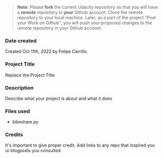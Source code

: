>**Note**: Please **fork** the current Udacity repository so that you will have a **remote** repository in **your** Github account. Clone the remote repository to your local machine. Later, as a part of the project "Post your Work on Github", you will push your proposed changes to the remote repository in your Github account.

### Date created
Created Oct 11th, 2022 by Felipe Carrillo.

### Project Title
Replace the Project Title

### Description
Describe what your project is about and what it does

### Files used
* bikeshare.py

### Credits
It's important to give proper credit. Add links to any repo that inspired you or blogposts you consulted.

